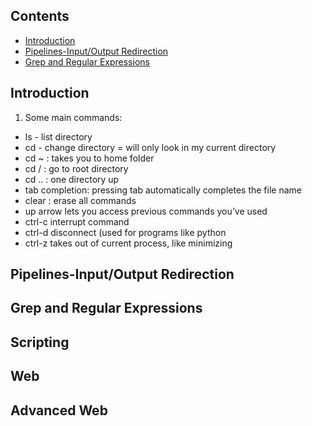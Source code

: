## Contents

- [Introduction](#introduction)
- [Pipelines-Input/Output Redirection](#Pipelines-Input/Output-Redirection)
- [Grep and Regular Expressions](grep-and-regular-expressions)

## Introduction
1. Some main commands:
- ls - list directory
- cd - change directory
= will only look in my current directory
- cd ~ : takes you to home folder
- cd / : go to root directory
- cd .. : one directory up
- tab completion: pressing tab automatically completes the file name
- clear : erase all commands
- up arrow lets you access previous commands you’ve used
- ctrl-c interrupt command
- ctrl-d disconnect (used for programs like python
- ctrl-z takes out of current process, like minimizing
## Pipelines-Input/Output Redirection
## Grep and Regular Expressions
## Scripting
## Web
## Advanced Web
